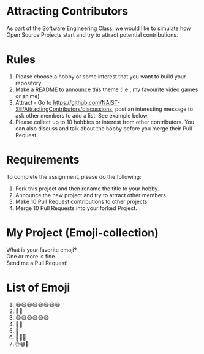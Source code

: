 # Attracting Contributors
As part of the Software Engineering Class, we would like to simulate how Open Source Projects start and try to attract potential contributions.

# Rules

1. Please choose a hobby or some interest that you want to build your repository
2. Make a README to announce this theme (i.e., my favourite video games or anime)
3. Attract - Go to https://github.com/NAIST-SE/AttractingContributors/discussions, post an interesting message to ask other members to add a list. See example below.
4. Please collect up to 10 hobbies or interest from other contributors. You can also discuss and talk about the hobby before you merge their Pull Request.

# Requirements
To complete the assignment, please do the following:
1. Fork this project and then rename the title to your hobby. 
2. Announce the new project and try to attract other members.
3. Make 10 Pull Request contributions to other projects
4. Merge 10 Pull Requests into your forked Project.

# My Project (Emoji-collection)
What is your favorite emoji?<br/>
One or more is fine.<br/>
Send me a Pull Request!

# List of Emoji
1. 😆😆😆😆😆😆😆😆
2. 💃🕺
3. 😅😅😅😅😅😅
4. 🤜🤛
5. 💓
6. 🦾🦾🦾
7. ✋😅💌
